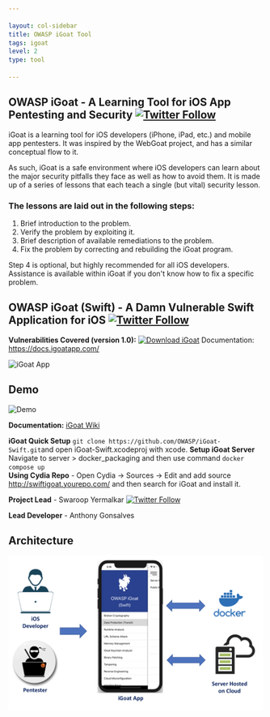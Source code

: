 ```yaml
---

layout: col-sidebar
title: OWASP iGoat Tool
tags: igoat
level: 2
type: tool

---
```

## OWASP iGoat - A Learning Tool for iOS App Pentesting and Security [![Twitter Follow](https://img.shields.io/twitter/follow/espadrine.svg?style=social&label=Follow)](https://twitter.com/OWASPiGoat/)

iGoat is a learning tool for iOS developers (iPhone, iPad, etc.) and mobile app pentesters. It was inspired by the WebGoat project, and has a similar conceptual flow to it.

As such, iGoat is a safe environment where iOS developers can learn about the major security pitfalls they face as well as how to avoid them. It is made up of a series of lessons that each teach a single (but vital) security lesson.

### The lessons are laid out in the following steps: ###

1. Brief introduction to the problem.
1. Verify the problem by exploiting it.
1. Brief description of available remediations to the problem.
1. Fix the problem by correcting and rebuilding the iGoat program.

Step 4 is optional, but highly recommended for all iOS developers. Assistance is available within iGoat if you don't know how to fix a specific problem.

## OWASP iGoat (Swift) - A Damn Vulnerable Swift Application for iOS [![Twitter Follow](https://img.shields.io/twitter/follow/espadrine.svg?style=social&label=Follow)](https://twitter.com/OWASPiGoat/)

__Vulnerabilities Covered (version 1.0):__ [![Download iGoat](https://img.shields.io/badge/Download-iGoat-orange.svg)](https://codeload.github.com/OWASP/iGoat-Swift/zip/master) Documentation: https://docs.igoatapp.com/

<img src="https://github.com/swaroopsy/test/blob/master/h1.gif?raw=true" width="256" title="iGoat App">

## Demo
![Demo](https://github.com/swaroopsy/test/blob/master/OWASP_iGoat_Demo.gif)

__Documentation:__ <a href="https://github.com/OWASP/iGoat-Swift/wiki">iGoat Wiki</a>

__iGoat Quick Setup__ `git clone https://github.com/OWASP/iGoat-Swift.git`and open iGoat-Swift.xcodeproj with xcode.
__Setup iGoat Server__ Navigate to server > docker_packaging and then use command `docker compose up` <br>
__Using Cydia Repo__ - Open Cydia -> Sources -> Edit and add source http://swiftigoat.yourepo.com/ and then search for iGoat and install it.

__Project Lead__ - Swaroop Yermalkar [![Twitter Follow](https://img.shields.io/twitter/follow/espadrine.svg?style=social&label=Follow)](https://twitter.com/swaroopsy)

__Lead Developer__ - Anthony Gonsalves

## Architecture
![Architecture](https://github.com/swaroopsy/test/blob/master/Architecture.png?raw=true)


<!-- Standard Chapter Page Template
This is an example of a Project or Chapter page.
Please change these items to indicate the actual information you wish to present. In addition to this information, the 'front-matter' above the text should be modified to reflect your actual information.  An explanation of each of the front-matter items is below:

{front matter for this file}

```
- layout: This is the layout used by project and chapter pages.  You should leave this value as col-sidebar
- title: This is the title of your project or chapter page, usually the name.  For example, OWASP Zed Attack Proxy or OWASP Baltimore
- tags: This is a space-delimited list of tags you associate with your project or chapter.  If you are using tabs, at least one of these tags should be unique in order to be used in the tabs files (an example tab is included in this repo) 
- region: This is the region you are in according to our data
```

{copy for this file (index.md)}
Replace the text above the commented area with your information in the format below:
```
## Welcome
Include some information here about your chapter

## Participation
The Open Web Application Security Project (OWASP) is a nonprofit foundation that works to improve the security of software. All of our projects ,tools, documents, forums, and chapters are free and open to anyone interested in improving application security. 

Chapters are led by local leaders in accordance with the [Chapter Leader Handbook](/www-policy/rules-of-procedure/chapter-handbook). Financial contributions should only be made online using the authorized online donation button. To be a SPEAKER at ANY OWASP Chapter in the world simply review the [speaker agreement](/www-policy/speaker-agreement) and then contact the local chapter leader with details of what OWASP Project, independent research, or related software security topic you would like to present.

Everyone is welcome and encouraged to participate in our [Projects](/projects), [Local Chapters](/chapters), [Events](/events), [Online Groups](https://groups.google.com/a/owasp.com/){:target='_blank'}, and [Community Slack Channel](https://owasp.slack.com/){:target='_blank'}. We especially encourage diversity in all our initiatives. OWASP is a fantastic place to learn about application security, to network, and even to build your reputation as an expert. We also encourage you to be [become a member](/membership) or consider a [donation](/donate) to support our ongoing work.

## Local News
- Meeting Location
- Everyone is welcome to join us at our chapter meetings.

```
{info.md}

This separate file is where you should place links to your Google Group and Meetup page. It will be automatically rendered in the column sidebar.

{leaders.md}

Another separate file that should simply include each leaders name with mailto link as a list. It will also be automatically rendered in the column sidebar.

-->
